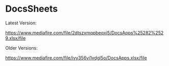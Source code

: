 # DocsSheets
Latest Version:

https://www.mediafire.com/file/2dtszxmqpbeqxi5/DocsApps%25282%2529.xlsx/file

Older Versions:

https://www.mediafire.com/file/ivy356vi1vdgl5o/DocsApps.xlsx/file
